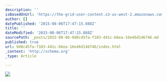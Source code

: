 ```yaml
---
description: ''
isBasedOnUrl: 'https://the-grid-user-content.s3-us-west-2.amazonaws.com/b647f596-7b8e-4b4f-aea6-99881e4c9903.jpg'
author: []
datePublished: '2015-08-06T17:47:15.888Z'
title: ''
dateModified: '2015-08-06T17:47:15.888Z'
sourcePath: _posts/2015-08-06-9d8c45fa-f103-441c-b6ea-16e46d146746.md
published: true
url: 9d8c45fa-f103-441c-b6ea-16e46d146746/index.html
_context: 'http://schema.org'
_type: Article

---
```

![](https://the-grid-user-content.s3-us-west-2.amazonaws.com/b647f596-7b8e-4b4f-aea6-99881e4c9903.jpg)